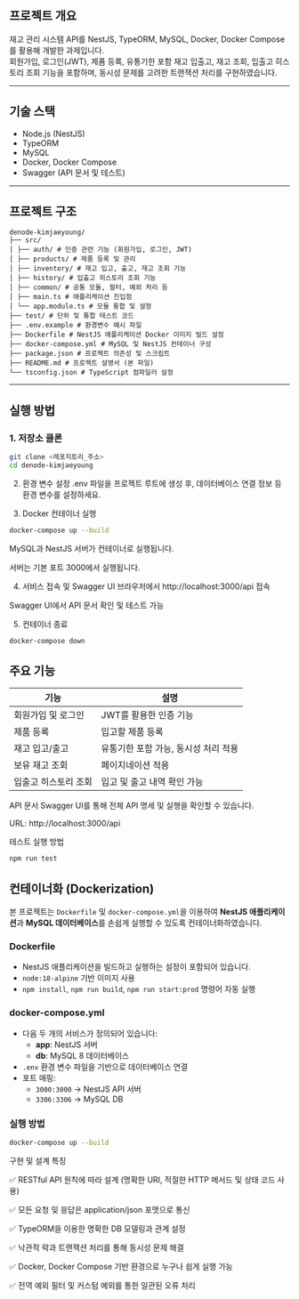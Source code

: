 ## 프로젝트 개요  
재고 관리 시스템 API를 NestJS, TypeORM, MySQL, Docker, Docker Compose를 활용해 개발한 과제입니다.  
회원가입, 로그인(JWT), 제품 등록, 유통기한 포함 재고 입출고, 재고 조회, 입출고 히스토리 조회 기능을 포함하며, 동시성 문제를 고려한 트랜잭션 처리를 구현하였습니다.

---

## 기술 스택  
- Node.js (NestJS)  
- TypeORM  
- MySQL  
- Docker, Docker Compose  
- Swagger (API 문서 및 테스트)

---

## 프로젝트 구조

```
denode-kimjaeyoung/
├── src/
│ ├── auth/ # 인증 관련 기능 (회원가입, 로그인, JWT)
│ ├── products/ # 제품 등록 및 관리
│ ├── inventory/ # 재고 입고, 출고, 재고 조회 기능
│ ├── history/ # 입출고 히스토리 조회 기능
│ ├── common/ # 공통 모듈, 필터, 예외 처리 등
│ ├── main.ts # 애플리케이션 진입점
│ └── app.module.ts # 모듈 통합 및 설정
├── test/ # 단위 및 통합 테스트 코드
├── .env.example # 환경변수 예시 파일
├── Dockerfile # NestJS 애플리케이션 Docker 이미지 빌드 설정
├── docker-compose.yml # MySQL 및 NestJS 컨테이너 구성
├── package.json # 프로젝트 의존성 및 스크립트
├── README.md # 프로젝트 설명서 (본 파일)
└── tsconfig.json # TypeScript 컴파일러 설정
```
---

## 실행 방법

### 1. 저장소 클론  
```bash
git clone <레포지토리_주소>
cd denode-kimjaeyoung
```

2. 환경 변수 설정
.env 파일을 프로젝트 루트에 생성 후, 데이터베이스 연결 정보 등 환경 변수를 설정하세요.

3. Docker 컨테이너 실행
```bash
docker-compose up --build
```
MySQL과 NestJS 서버가 컨테이너로 실행됩니다.

서버는 기본 포트 3000에서 실행됩니다.

4. 서비스 접속 및 Swagger UI
브라우저에서 http://localhost:3000/api 접속

Swagger UI에서 API 문서 확인 및 테스트 가능

5. 컨테이너 종료
```bash
docker-compose down
```
## 주요 기능

| 기능                  | 설명                                            |
|---------------------|-------------------------------------------------|
| 회원가입 및 로그인      | JWT를 활용한 인증 기능                              |
| 제품 등록              | 입고할 제품 등록                                   |
| 재고 입고/출고         | 유통기한 포함 가능, 동시성 처리 적용                   |
| 보유 재고 조회          | 페이지네이션 적용                                   |
| 입출고 히스토리 조회     | 입고 및 출고 내역 확인 가능                            |

API 문서
Swagger UI를 통해 전체 API 명세 및 실행을 확인할 수 있습니다.

URL: http://localhost:3000/api

테스트 실행 방법
```bash
npm run test
```

## 컨테이너화 (Dockerization)

본 프로젝트는 `Dockerfile` 및 `docker-compose.yml`을 이용하여 **NestJS 애플리케이션**과 **MySQL 데이터베이스**를 손쉽게 실행할 수 있도록 컨테이너화하였습니다.

### Dockerfile
- NestJS 애플리케이션을 빌드하고 실행하는 설정이 포함되어 있습니다.
- `node:18-alpine` 기반 이미지 사용
- `npm install`, `npm run build`, `npm run start:prod` 명령어 자동 실행

### docker-compose.yml
- 다음 두 개의 서비스가 정의되어 있습니다:
  - **app**: NestJS 서버
  - **db**: MySQL 8 데이터베이스
- `.env` 환경 변수 파일을 기반으로 데이터베이스 연결
- 포트 매핑:
  - `3000:3000` → NestJS API 서버
  - `3306:3306` → MySQL DB

### 실행 방법
```bash
docker-compose up --build
```

구현 및 설계 특징

✅ RESTful API 원칙에 따라 설계 (명확한 URI, 적절한 HTTP 메서드 및 상태 코드 사용)

✅ 모든 요청 및 응답은 application/json 포맷으로 통신

✅ TypeORM을 이용한 명확한 DB 모델링과 관계 설정

✅ 낙관적 락과 트랜잭션 처리를 통해 동시성 문제 해결

✅ Docker, Docker Compose 기반 환경으로 누구나 쉽게 실행 가능

✅ 전역 예외 필터 및 커스텀 예외를 통한 일관된 오류 처리
